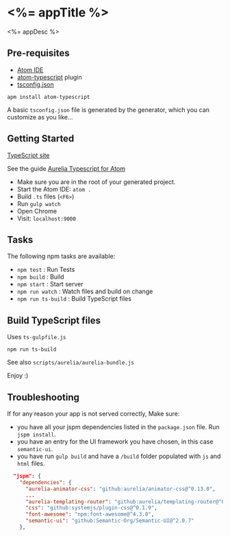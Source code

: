 # <%= appTitle %>

<%= appDesc %>

## Pre-requisites

- [Atom IDE](https://atom.io/)
- [atom-typescript](https://github.com/TypeStrong/atom-typescript#atom-typescript) plugin
- [tsconfig.json](https://github.com/TypeStrong/atom-typescript/blob/master/docs/tsconfig.md)

`apm install atom-typescript`

A basic `tsconfig.json` file is generated by the generator, which you can customize as you like...

## Getting Started

[TypeScript site](http://www.typescriptlang.org/)

See the guide [Aurelia Typescript for Atom](https://github.com/cmichaelgraham/aurelia-typescript-atom)

- Make sure you are in the root of your generated project.
- Start the Atom IDE: `atom .`
- Build `.ts` files (`<F6>`)
- Run `gulp watch`
- Open Chrome
- Visit: `localhost:9000`

## Tasks

The following npm tasks are available:

- `npm test` : Run Tests
- `npm build` : Build
- `npm start` : Start server
- `npm run watch` : Watch files and build on change
- `npm run ts-build` : Build TypeScript files

## Build TypeScript files

Uses `ts-gulpfile.js`

`npm run ts-build`

See also `scripts/aurelia/aurelia-bundle.js`

Enjoy :)

## Troubleshooting

If for any reason your app is not served correctly, Make sure:
-  you have all your jspm dependencies listed in the `package.json` file. Run `jspm install`.
- you have an entry for the UI framework you have chosen, in this case `semantic-ui`.
- you have run `gulp build` and have a `/build` folder populated with `js` and `html` files.

```json
  "jspm": {
    "dependencies": {
      "aurelia-animator-css": "github:aurelia/animator-css@^0.13.0",
      ...
      "aurelia-templating-router": "github:aurelia/templating-router@^0.14.0",
      "css": "github:systemjs/plugin-css@^0.1.9",
      "font-awesome": "npm:font-awesome@^4.3.0",
      "semantic-ui": "github:Semantic-Org/Semantic-UI@^2.0.7"
    },
```